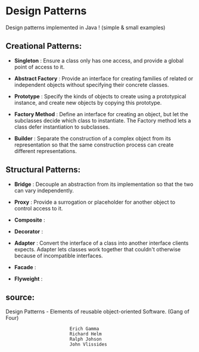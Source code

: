 # Design Patterns
Design patterns implemented in Java ! (simple & small examples)

## Creational Patterns:

* <strong>Singleton</strong> : Ensure a class only has one access, and provide a global point of access to it.

* <strong>Abstract Factory</strong> : Provide an interface for creating families of related or independent objects without specifying their concrete classes.

* <strong>Prototype</strong> : Specify the kinds of objects to create using a prototypical instance, and create new objects by copying this prototype.

* <strong>Factory Method</strong> : Define an interface for creating an object, but let the subclasses decide which class to instantiate. The Factory method lets a class defer instantiation to subclasses.

* <strong>Builder</strong> : Separate the construction of a complex object from its representation so that the same construction process can create different representations.

## Structural Patterns:

* <strong>Bridge</strong> : Decouple an abstraction from its implementation so that the two can vary independently. 

* <strong>Proxy</strong> : Provide a surrogation or placeholder for another object to control access to it.

* <strong>Composite</strong> :

* <strong>Decorator</strong> :

* <strong>Adapter</strong> : Convert the interface of a class into another interface clients expects. Adapter lets classes work together that couldn't otherwise because of incompatible interfaces.

* <strong>Facade</strong> :

* <strong>Flyweight</strong> :

## source:
Design Patterns - Elements of reusable object-oriented Software. (Gang of Four)
		
							Erich Gamma
							Richard Helm
							Ralph Johson
							John Vlissides
